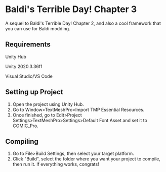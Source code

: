 # Baldi's Terrible Day! Chapter 3
A sequel to Baldi's Terrible Day! Chapter 2, and also a cool framework that you can use for Baldi modding.

## Requirements

Unity Hub

Unity 2020.3.36f1

Visual Studio/VS Code

## Setting up Project

1. Open the project using Unity Hub.
2. Go to Window>TextMeshPro>Import TMP Essential Resources.
3. Once finished, go to Edit>Project Settings>TextMeshPro>Settings>Default Font Asset and set it to COMIC_Pro.

## Compiling
1. Go to File>Build Settings, then select your target platform.
2. Click "Build", select the folder where you want your project to compile, then run it. If everything works, congrats!
